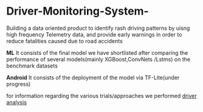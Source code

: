 # Driver-Monitoring-System-

Building a data oriented product to identify rash driving patterns by uisng high frequency Telemetry data, and provide early warnings in order to reduce fatalities caused due to road accidents

**ML**
It consists of the final model we have shortlisted after comparing the performance of several models(mainly XGBoost,ConvNets /Lstms) on the benchmark datasets

**Android**
It consists of the deployment of the model via TF-Lite(under progress)


for information regarding the various trials/approaches we performed [driver analysis](https://github.com/Vishwajit-hegde/Driver-Performance-Analysis)

